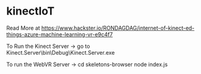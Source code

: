 # kinectIoT

Read More at https://www.hackster.io/RONDAGDAG/internet-of-kinect-ed-things-azure-machine-learning-vr-e9c4f7

To Run the Kinect Server -> 
  go to Kinect.Server\bin\Debug\Kinect.Server.exe
  
To run the WebVR Server -> 
  cd skeletons-browser
  node index.js
